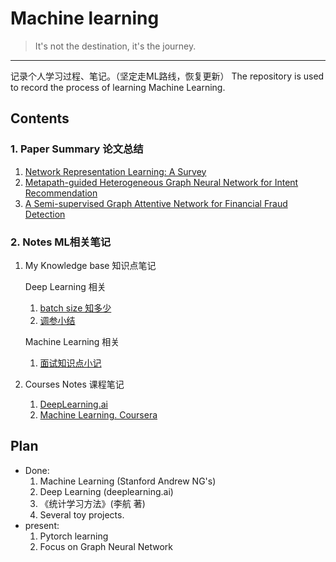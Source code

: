 # Machine learning
> It's not the destination, it's the journey.

---
记录个人学习过程、笔记。（坚定走ML路线，恢复更新）
The repository is used to record the process of learning Machine Learning.

## Contents

### 1. Paper Summary 论文总结

1. [Network Representation Learning: A Survey](./paper/GNN/01Network_Representation_Learning_A_Survey.md)
2. [Metapath-guided Heterogeneous Graph Neural Network for
   Intent Recommendation](./paper/GNN/02MetapathGuidedHeterogeneousGNNForIntentRecommendation.md)
3. [A Semi-supervised Graph Attentive Network for Financial Fraud Detection](./paper/GNN/03ASemi-supervisedGraphAttentiveNetworkforFinancialFraudDetection.md)



### 2.  Notes ML相关笔记

1. My Knowledge base 知识点笔记

   Deep Learning 相关

   1. [batch size 知多少](./notes/my_knowledge_base/DL_01_Batch_size.md)
   2. [调参小结](./notes/my_knowledge_base/DL_02_Tuning_Guide_for_Rookie_like_me.md)

   Machine Learning 相关

   1. [面试知识点小记](./notes/my_knowledge_base/ML_01_Interview_Summary.md)

2. Courses Notes 课程笔记

   1. [DeepLearning.ai](./notes/DeepLearning.ai)
   2. [Machine Learning. Coursera](./notes/ML_Andrew_Ng)

## Plan

- Done:
  1. Machine Learning (Stanford Andrew NG's)
  2. Deep Learning (deeplearning.ai)
  3. 《统计学习方法》(李航 著) 
  4. Several toy projects.
- present:
  1. Pytorch learning
  2. Focus on Graph Neural Network

